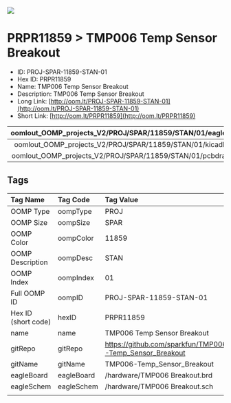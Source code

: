 


  
![][im]
# PRPR11859 > TMP006 Temp Sensor Breakout

- ID: PROJ-SPAR-11859-STAN-01
- Hex ID: PRPR11859
- Name: TMP006 Temp Sensor Breakout
- Description: TMP006 Temp Sensor Breakout
- Long Link: [http://oom.lt/PROJ-SPAR-11859-STAN-01](http://oom.lt/PROJ-SPAR-11859-STAN-01)
- Short Link: [http://oom.lt/PRPR11859](http://oom.lt/PRPR11859)
  

|oomlout_OOMP_projects_V2/PROJ/SPAR/11859/STAN/01/eagleImage.png|oomlout_OOMP_projects_V2/PROJ/SPAR/11859/STAN/01/eagleSchemImage.png|oomlout_OOMP_projects_V2/PROJ/SPAR/11859/STAN/01/kicadPcb3dFront.png|oomlout_OOMP_projects_V2/PROJ/SPAR/11859/STAN/01/kicadPcb3dBack.png|
| :---: | :---: | :---: | :---: |
|oomlout_OOMP_projects_V2/PROJ/SPAR/11859/STAN/01/kicadPcb3d.png|oomlout_OOMP_projects_V2/PROJ/SPAR/11859/STAN/01/bomBack.png|oomlout_OOMP_projects_V2/PROJ/SPAR/11859/STAN/01/bomFront.png|oomlout_OOMP_projects_V2/PROJ/SPAR/11859/STAN/01/pcbdraw.svg|
|oomlout_OOMP_projects_V2/PROJ/SPAR/11859/STAN/01/pcbdrawBack.svg||||

## Tags
  

|Tag Name|Tag Code|Tag Value|
| :--- | :--- | :--- |
|OOMP Type|oompType|PROJ|
|OOMP Size|oompSize|SPAR|
|OOMP Color|oompColor|11859|
|OOMP Description|oompDesc|STAN|
|OOMP Index|oompIndex|01|
|Full OOMP ID|oompID|PROJ-SPAR-11859-STAN-01|
|Hex ID (short code)|hexID|PRPR11859|
|name|name|TMP006 Temp Sensor Breakout|
|gitRepo|gitRepo|https://github.com/sparkfun/TMP006-Temp_Sensor_Breakout|
|gitName|gitName|TMP006-Temp_Sensor_Breakout|
|eagleBoard|eagleBoard|/hardware/TMP006 Breakout.brd|
|eagleSchem|eagleSchem|/hardware/TMP006 Breakout.sch|
||||



[im]: PROJ/SPAR/11859/STAN/01/kicadPcb3d_450.png
